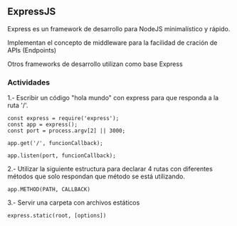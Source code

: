 ## ExpressJS

Express es un framework de desarrollo para NodeJS minimalístico y rápido.

Implementan el concepto de middleware para la facilidad de cración de APIs (Endpoints)

Otros frameworks de desarrollo utilizan como base Express


### Actividades

1.- Escribir un código "hola mundo" con express para que responda a la ruta '/'.

```
const express = require('express');
const app = express();
const port = process.argv[2] || 3000;

app.get('/', funcionCallback);

app.listen(port, funcionCallback);
```

2.- Utilizar la siguiente estructura para declarar 4 rutas con diferentes métodos que solo respondan que método se está utilizando.

```
app.METHOD(PATH, CALLBACK)
```

3.- Servir una carpeta con archivos estáticos

```
express.static(root, [options])
```
